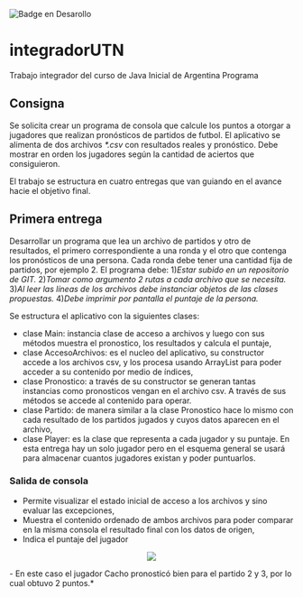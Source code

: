 ![Badge en Desarollo](https://img.shields.io/badge/STATUS-EN%20DESAROLLO-green)

# integradorUTN
 
 Trabajo integrador del curso de Java Inicial de Argentina Programa

## Consigna
Se solicita crear un programa de consola que calcule los puntos a otorgar a jugadores que realizan pronósticos de partidos de futbol.
El aplicativo se alimenta de dos archivos *\*.csv* con resultados reales y pronóstico. 
Debe mostrar en orden los jugadores según la cantidad de aciertos que consiguieron.

El trabajo se estructura en cuatro entregas que van guiando en el avance hacie el objetivo final. 

## Primera entrega
Desarrollar un programa que lea un archivo de partidos y otro de resultados, el primero correspondiente a una ronda y el otro que contenga
los pronósticos de una persona. Cada ronda debe tener una cantidad fija de partidos, por ejemplo 2. El programa debe:
1)*Estar subido en un repositorio de GIT.* 2)*Tomar como argumento 2 rutas a cada archivo que se necesita.* 3)*Al leer las líneas de los archivos debe instanciar objetos de las clases propuestas.* 4)*Debe imprimir por pantalla el puntaje de la persona.*

Se estructura el aplicativo con la siguientes clases:
 - clase Main: instancia clase de acceso a archivos y luego con sus métodos muestra el pronostico, los resultados y calcula el puntaje,
 - clase AccesoArchivos: es el nucleo del aplicativo, su constructor accede a los archivos csv, y los procesa usando ArrayList para poder acceder a su contenido por medio de índices,
 - clase Pronostico: a través de su constructor se generan tantas instancias como pronosticos vengan en el archivo csv. A través de sus métodos se accede al contenido para operar.
 - clase Partido: de manera similar a la clase Pronostico hace lo mismo con cada resultado de los partidos jugados y cuyos datos aparecen en el archivo,
 - clase Player: es la clase que representa a cada jugador y su puntaje. En esta entrega hay un solo jugador pero en el esquema general se usará para almacenar cuantos jugadores existan y poder puntuarlos.

### Salida de consola
 - Permite visualizar el estado inicial de acceso a los archivos y sino evaluar las excepciones,
 - Muestra el contenido ordenado de ambos archivos para poder comparar en la misma consola el resultado final con los datos de origen,
 - Indica el puntaje del jugador
 
<p align="center">
 <img src="https://user-images.githubusercontent.com/97187862/227731001-90128909-4aeb-4055-9281-d5464316ebdc.png">
</p>
- En este caso el jugador Cacho pronosticó bien para el partido 2 y 3, por lo cual obtuvo 2 puntos.*
